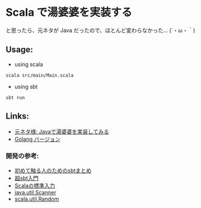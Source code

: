 # Scala で湯婆婆を実装する
と思ったら、元ネタが Java だったので、ほとんど変わらなかった... (´・ω・｀)

## Usage:

* using scala

```
scala src/main/Main.scala
```

* using sbt

```
sbt run
```

## Links:
* [元ネタ様: Javaで湯婆婆を実装してみる](https://qiita.com/Nemesis/items/c7192a7c510788d2cba2)
* [Golang バージョン](https://github.com/sudachi0114/yubaba_go)

### 開発の参考:
* [初めて触る人のためのsbtまとめ](https://qiita.com/prokosna/items/0728b73561955e631937)
* [超sbt入門](https://qiita.com/fukazawashun/items/b086a0b73056b0bf41f2)
* [Scalaの標準入力](https://qiita.com/nesheep5/items/cd2e6113e6aada97112a)
* [java.util.Scanner](https://docs.oracle.com/javase/jp/8/docs/api/java/util/Scanner.html)
* [scala.util.Random](https://tnoda-scala.tumblr.com/post/48867986694/%E4%B9%B1%E6%95%B0%E3%82%92%E4%BD%BF%E3%81%86)
